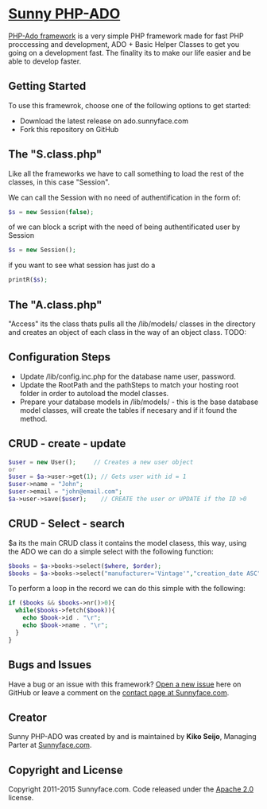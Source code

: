 # [Sunny PHP-ADO](http://ado.sunnyface.com/)

[PHP-Ado framework](http://ado.sunnyface.com/) is a very simple PHP framework made for fast PHP proccessing and development, ADO + Basic Helper Classes to get you going on a development fast.
The finality its to make our life easier and be able to develop faster.

## Getting Started

To use this framewrok, choose one of the following options to get started:
* Download the latest release on ado.sunnyface.com
* Fork this repository on GitHub

## The "S.class.php"

Like all the frameworks we have to call something to load the rest of the classes, in this case "Session".

We can call the Session with no need of authentification in the form of:
```php
$s = new Session(false);
```
of we can block a script with the need of being authentificated user by Session
```php
$s = new Session();
```
if you want to see what session has just do a
```php
printR($s);
```
## The "A.class.php"

"Access" its the class thats pulls all the /lib/models/ classes in the directory and creates an object of each class in the way of an object class.
TODO:


## Configuration Steps

- Update /lib/config.inc.php for the database name user, password.
- Update the RootPath and the pathSteps to match your hosting root folder in order to autoload the model classes.
- Prepare your database models in /lib/models/  - this is the base database model classes, will create the tables if necesary and if it found the method.

## CRUD - create - update
```php
$user = new User();     // Creates a new user object
or
$user = $a->user->get(1); // Gets user with id = 1
$user->name = "John";
$user->email = "john@email.com";
$a->user->save($user);    // CREATE the user or UPDATE if the ID >0
```
##  CRUD - Select - search

$a its the main CRUD class it contains the model clasess, this way, using the ADO we can do a simple select with the following function:
```php
$books = $a->books->select($where, $order);
$books = $a->books->select("manufacturer='Vintage'","creation_date ASC")
```
To perform a loop in the record we can do this simple with the following:
```php
if ($books && $books->nr()>0){
  while($books->fetch($book)){
    echo $book->id . "\r";
    echo $book->name . "\r";
  }
}
```
## Bugs and Issues

Have a bug or an issue with this framework? [Open a new issue](https://github.com/kikoseijo/sunny-php-ado/issues) here on GitHub or leave a comment on the [ contact page at Sunnyface.com](http://sunnyface.com/).

## Creator

Sunny PHP-ADO was created by and is maintained by **Kiko Seijo**, Managing Parter at [Sunnyface.com](http://www.sunnyface.com/).


## Copyright and License

Copyright 2011-2015 Sunnyface.com. Code released under the [Apache 2.0](https://github.com/kikoseijo/sunny-php-ado/blob/master/LICENSE) license.
